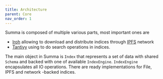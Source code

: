 ```yaml
---
title: Architecture
parent: Core
nav_order: 1
---
```


Summa is composed of multiple various parts, most important ones are 
- [Iroh](https://github.com/n0-computer/iroh) allowing to download and distribute indices through [IPFS](https://ipfs.tech) network
- [Tantivy](https://github.com/quickwit-oss/tantivy) using to do search operations in indices.

The main object in Summa is `Index` that represents a set of data with shared `Schema` and backed with one of available `IndexEngine`.
`IndexEngine` encapsulates all IO operations. There are ready implementations for File, IPFS and network -backed indices.

